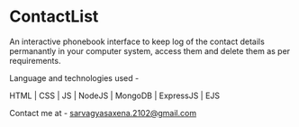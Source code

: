 # ContactList
An interactive phonebook interface to keep log of the contact details permanantly in your computer system, access them and delete them as per requirements.

Language and technologies used - 

HTML |
CSS |
JS |
NodeJS |
MongoDB |
ExpressJS |
EJS

Contact me at - 
sarvagyasaxena.2102@gmail.com
